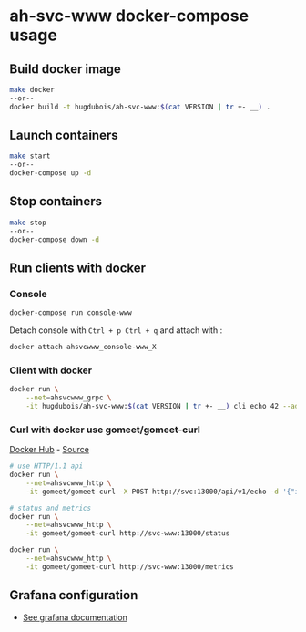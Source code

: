 # ah-svc-www docker-compose usage

## Build docker image

```bash
make docker
--or--
docker build -t hugdubois/ah-svc-www:$(cat VERSION | tr +- __) .
```

## Launch containers

```bash
make start
--or--
docker-compose up -d
```

## Stop containers

```bash
make stop
--or--
docker-compose down -d
```

## Run clients with docker

### Console

```bash
docker-compose run console-www
```

Detach console with `Ctrl + p Ctrl + q` and attach with :

```bash
docker attach ahsvcwww_console-www_X
```

### Client with docker

```bash
docker run \
    --net=ahsvcwww_grpc \
    -it hugdubois/ah-svc-www:$(cat VERSION | tr +- __) cli echo 42 --address=svc:13000
```

### Curl with docker use gomeet/gomeet-curl

[Docker Hub](https://hub.docker.com/r/gomeet/gomeet-curl/) - [Source](https://github.com/gomeet/gomeet-curl)

```bash
# use HTTP/1.1 api
docker run \
    --net=ahsvcwww_http \
    -it gomeet/gomeet-curl -X POST http://svc:13000/api/v1/echo -d '{"id": "{id}"}'

# status and metrics
docker run \
    --net=ahsvcwww_http \
    -it gomeet/gomeet-curl http://svc-www:13000/status

docker run \
    --net=ahsvcwww_http \
    -it gomeet/gomeet-curl http://svc-www:13000/metrics
```

## Grafana configuration

- [See grafana documentation](../grafana/README.md)

